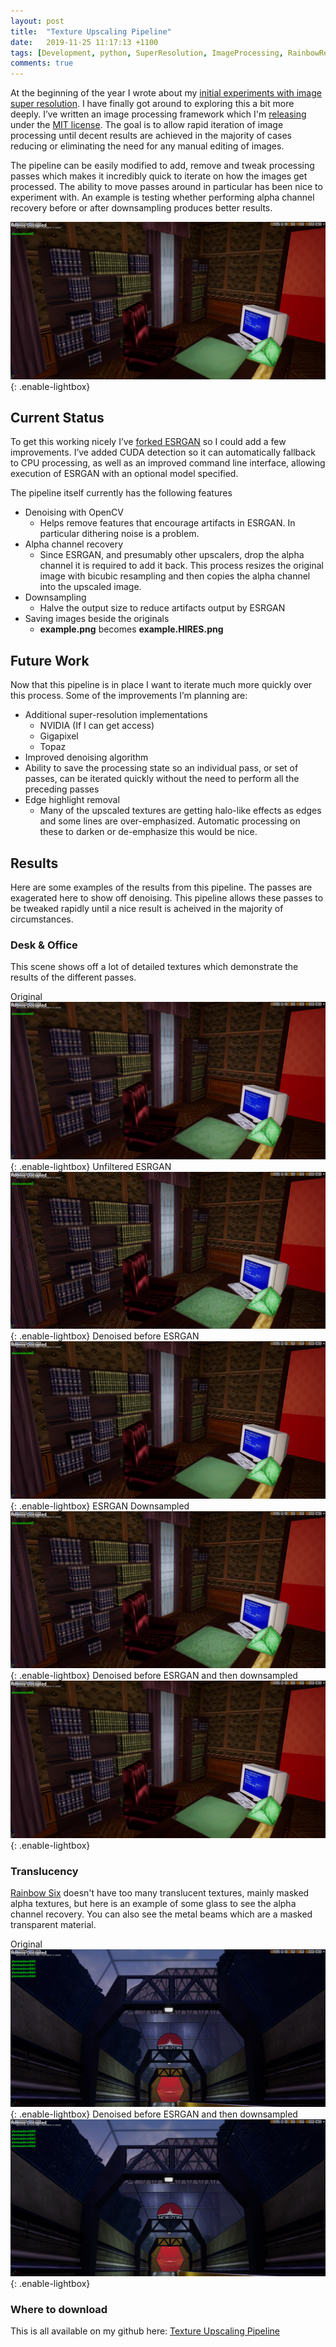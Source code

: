 ```yaml
---
layout: post
title:  "Texture Upscaling Pipeline"
date:   2019-11-25 11:17:13 +1100
tags: [Development, python, SuperResolution, ImageProcessing, RainbowRedux]
comments: true
---
```


At the beginning of the year I wrote about my [initial experiments with image super resolution](/rainbowsix/gamedev/superresolution/rendering/2019/01/04/SuperResolutionTesting.html). I have finally got around to exploring this a bit more deeply. I’ve written an image processing framework which I'm [releasing](https://github.com/boristsr/TextureUpscalingPipeline) under the [MIT license](https://github.com/boristsr/TextureUpscalingPipeline/blob/master/LICENSE). The goal is to allow rapid iteration of image processing until decent results are achieved in the majority of cases reducing or eliminating the need for any manual editing of images.

The pipeline can be easily modified to add, remove and tweak processing passes which makes it incredibly quick to iterate on how the images get processed. The ability to move passes around in particular has been nice to experiment with. An example is testing whether performing alpha channel recovery before or after downsampling produces better results.

![Denoised before ESRGAN and then downsampled](/assets/posts/2019-11-25-TextureUpscalingPipeline.md/Desk-Downsampled-Denoised.jpg){: .enable-lightbox}

<!--more-->

## Current Status

To get this working nicely I’ve [forked ESRGAN](https://github.com/boristsr/ESRGAN) so I could add a few improvements. I’ve added CUDA detection so it can automatically fallback to CPU processing, as well as an improved command line interface, allowing execution of ESRGAN with an optional model specified.

The pipeline itself currently has the following features

* Denoising with OpenCV
    * Helps remove features that encourage artifacts in ESRGAN. In particular dithering noise is a problem.
* Alpha channel recovery
    * Since ESRGAN, and presumably other upscalers, drop the alpha channel it is required to add it back. This process resizes the original image with bicubic resampling and then copies the alpha channel into the upscaled image.
* Downsampling
    * Halve the output size to reduce artifacts output by ESRGAN
* Saving images beside the originals
    * **example.png** becomes **example.HIRES.png**

## Future Work

Now that this pipeline is in place I want to iterate much more quickly over this process. Some of the improvements I’m planning are:

* Additional super-resolution implementations
    * NVIDIA (If I can get access)
    * Gigapixel
    * Topaz
* Improved denoising algorithm
* Ability to save the processing state so an individual pass, or set of passes, can be iterated quickly without the need to perform all the preceding passes
* Edge highlight removal
    * Many of the upscaled textures are getting halo-like effects as edges and some lines are over-emphasized. Automatic processing on these to darken or de-emphasize this would be nice.

## Results

Here are some examples of the results from this pipeline. The passes are exagerated here to show off denoising. This pipeline allows these passes to be tweaked rapidly until a nice result is acheived in the majority of circumstances.

### Desk & Office

This scene shows off a lot of detailed textures which demonstrate the results of the different passes.

Original
![Original](/assets/posts/2019-11-25-TextureUpscalingPipeline.md/Desk-Original.jpg){: .enable-lightbox}
Unfiltered ESRGAN
![Unfiltered ESRGAN](/assets/posts/2019-11-25-TextureUpscalingPipeline.md/Desk-UnfilteredESRGAN.jpg){: .enable-lightbox}
Denoised before ESRGAN
![Denoised before ESRGAN](/assets/posts/2019-11-25-TextureUpscalingPipeline.md/Desk-Denoised.jpg){: .enable-lightbox}
ESRGAN Downsampled
![ESRGAN Downsampled](/assets/posts/2019-11-25-TextureUpscalingPipeline.md/Desk-Downsampled.jpg){: .enable-lightbox}
Denoised before ESRGAN and then downsampled
![Denoised before ESRGAN and then downsampled](/assets/posts/2019-11-25-TextureUpscalingPipeline.md/Desk-Downsampled-Denoised.jpg){: .enable-lightbox}

### Translucency

[Rainbow Six](https://en.wikipedia.org/wiki/Tom_Clancy%27s_Rainbow_Six_(video_game)) doesn't have too many translucent textures, mainly masked alpha textures, but here is an example of some glass to see the alpha channel recovery. You can also see the metal beams which are a masked transparent material.

Original
![Original](/assets/posts/2019-11-25-TextureUpscalingPipeline.md/Tunnel-Original.jpg){: .enable-lightbox}
Denoised before ESRGAN and then downsampled
![Denoised before ESRGAN and then downsampled](/assets/posts/2019-11-25-TextureUpscalingPipeline.md/Tunnel-Downsampled-Denoised.jpg){: .enable-lightbox}

### Where to download
This is all available on my github here: [Texture Upscaling Pipeline](https://github.com/boristsr/TextureUpscalingPipeline)